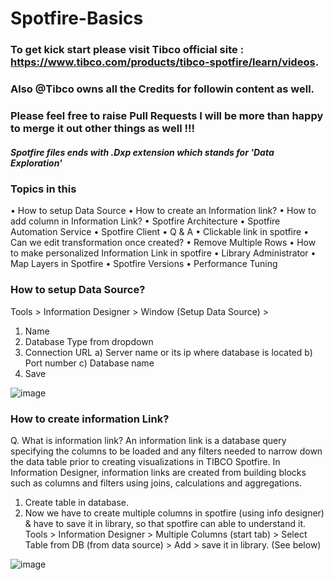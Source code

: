 # Spotfire-Basics
### To get kick start please visit Tibco official site : https://www.tibco.com/products/tibco-spotfire/learn/videos.
### Also @Tibco owns all the Credits for followin content as well.
### Please feel free to raise Pull Requests I will be more than happy to merge it out other things as well !!!

##### Spotfire files ends with .Dxp extension which stands for 'Data Exploration'

### Topics in this 
•	How to setup Data Source
•	How to create an Information link?
•	How to add column in Information Link?
•	Spotfire Architecture 
•	Spotfire Automation Service
•	Spotfire Client
•	Q & A 
•	Clickable link in spotfire
•	Can we edit transformation once created?
•	Remove Multiple Rows
•	How to make personalized Information Link in spotfire
•	Library Administrator
•	Map Layers in Spotfire 
•	Spotfire Versions
•	Performance Tuning


### How to setup Data Source?

Tools > Information Designer > Window (Setup Data Source) > 
1) Name 
2) Database Type from dropdown
3) Connection URL
	a) Server name or its ip where database is located 
	b) Port number
	c) Database name
4) Save

![image](https://user-images.githubusercontent.com/86184439/127389321-cce54957-8441-4a35-ae63-f4c08ec8c79f.png)

### How to create information Link?
Q. What is information link?
An information link is a database query specifying the columns to be loaded and any filters needed to narrow down the data table prior to creating visualizations in TIBCO Spotfire. In Information Designer, information links are created from building blocks such as columns and filters using joins, calculations and aggregations.

1)	Create table in database.
2)	Now we have to create multiple columns in spotfire (using info designer) & have to save it in library, so that spotfire can able to understand it.
Tools > Information Designer > Multiple Columns (start tab) > Select Table from DB (from data source) > Add > save it in library. (See below)

![image](https://user-images.githubusercontent.com/86184439/127389764-97bb4693-6906-4068-b774-6a073b234d44.png)

